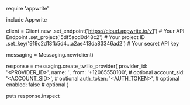 require 'appwrite'

include Appwrite

client = Client.new
    .set_endpoint('https://cloud.appwrite.io/v1') # Your API Endpoint
    .set_project('5df5acd0d48c2') # Your project ID
    .set_key('919c2d18fb5d4...a2ae413da83346ad2') # Your secret API key

messaging = Messaging.new(client)

response = messaging.create_twilio_provider(
    provider_id: '<PROVIDER_ID>',
    name: '<NAME>',
    from: '+12065550100', # optional
    account_sid: '<ACCOUNT_SID>', # optional
    auth_token: '<AUTH_TOKEN>', # optional
    enabled: false # optional
)

puts response.inspect
